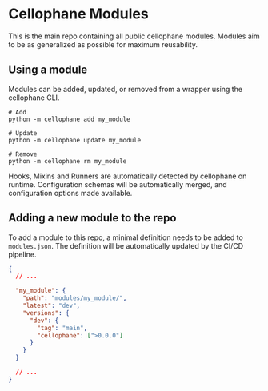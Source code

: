 # Cellophane Modules

This is the main repo containing all public cellophane modules. Modules aim to be as generalized as possible for maximum reusability.

## Using a module

Modules can be added, updated, or removed from a wrapper using the cellophane CLI.

```shell
# Add
python -m cellophane add my_module

# Update
python -m cellophane update my_module

# Remove
python -m cellophane rm my_module
```

Hooks, Mixins and Runners are automatically detected by cellophane on runtime. Configuration schemas will be automatically merged, and configuration options made available.

## Adding a new module to the repo

To add a module to this repo, a minimal definition needs to be added to `modules.json`. The definition will be automatically updated by the CI/CD pipeline.

```json
{
  // ...

  "my_module": {
    "path": "modules/my_module/",
    "latest": "dev",
    "versions": {
      "dev": {
        "tag": "main",
        "cellophane": [">0.0.0"]
      }
    }
  }

  // ...
}
```